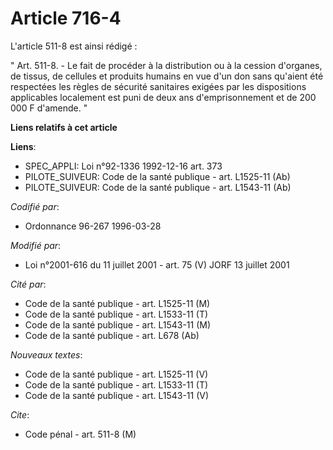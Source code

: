 # Article 716-4

L'article 511-8 est ainsi rédigé :

" Art. 511-8. - Le fait de procéder à la distribution ou à la cession d'organes, de tissus, de cellules et produits humains
en vue d'un don sans qu'aient été respectées les règles de sécurité sanitaires exigées par les dispositions applicables
localement est puni de deux ans d'emprisonnement et de 200 000 F d'amende. "

**Liens relatifs à cet article**

**Liens**:

  - SPEC_APPLI: Loi n°92-1336 1992-12-16 art. 373
  - PILOTE_SUIVEUR: Code de la santé publique - art. L1525-11 (Ab)
  - PILOTE_SUIVEUR: Code de la santé publique - art. L1543-11 (Ab)

_Codifié par_:

  - Ordonnance 96-267 1996-03-28

_Modifié par_:

  - Loi n°2001-616 du 11 juillet 2001 - art. 75 (V) JORF 13 juillet 2001

_Cité par_:

  - Code de la santé publique - art. L1525-11 (M)
  - Code de la santé publique - art. L1533-11 (T)
  - Code de la santé publique - art. L1543-11 (M)
  - Code de la santé publique - art. L678 (Ab)

_Nouveaux textes_:

  - Code de la santé publique - art. L1525-11 (V)
  - Code de la santé publique - art. L1533-11 (T)
  - Code de la santé publique - art. L1543-11 (V)

_Cite_:

  - Code pénal - art. 511-8 (M)
